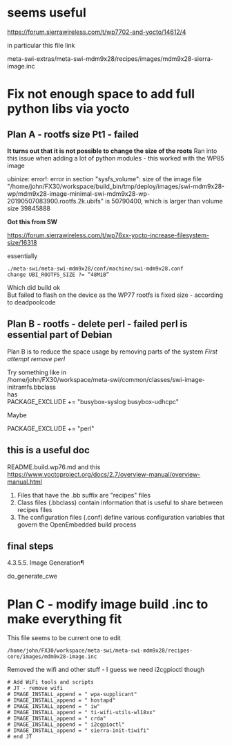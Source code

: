 
# seems useful

https://forum.sierrawireless.com/t/wp7702-and-yocto/14612/4  

in particular this file link   

meta-swi-extras/meta-swi-mdm9x28/recipes/images/mdm9x28-sierra-image.inc

# Fix not enough space to add full python libs via yocto

## Plan A - rootfs size Pt1 - failed

**It turns out that it is not possible to change the size of the roots**
Ran into this issue when adding a lot of python modules - this worked with the WP85 image

ubinize: error!: error in section "sysfs_volume": size of the image file 
"/home/john/FX30/workspace/build_bin/tmp/deploy/images/swi-mdm9x28-wp/mdm9x28-image-minimal-swi-mdm9x28-wp-20190507083900.rootfs.2k.ubifs"
is 50790400, which is larger than volume size 39845888

**Got this from SW**  

https://forum.sierrawireless.com/t/wp76xx-yocto-increase-filesystem-size/16318  

essentially  

```
./meta-swi/meta-swi-mdm9x28/conf/machine/swi-mdm9x28.conf	
change UBI_ROOTFS_SIZE ?= “48MiB”
```

Which did build ok  
But failed to flash on the device as the WP77 rootfs is fixed size - according to deadpoolcode  


## Plan B - rootfs - delete perl - failed perl is essential part of Debian
Plan B is to reduce the space usage by removing parts of the system
*First attempt remove perl*
 
Try something like in  
/home/john/FX30/workspace/meta-swi/common/classes/swi-image-initramfs.bbclass  
has  
PACKAGE_EXCLUDE += "busybox-syslog busybox-udhcpc"  

Maybe  

PACKAGE_EXCLUDE += "perl"  

## this is a useful doc
README.build.wp76.md
and this
https://www.yoctoproject.org/docs/2.7/overview-manual/overview-manual.html  

1. Files that have the .bb suffix are "recipes" files
1. Class files (.bbclass) contain information that is useful to share between recipes files
1. The configuration files (.conf) define various configuration variables that govern the OpenEmbedded build process

## final steps
4.3.5.5. Image Generation¶  

do_generate_cwe  

# Plan C - modify image build .inc to make everything fit 

This file seems to be current one to edit
```
/home/john/FX30/workspace/meta-swi/meta-swi-mdm9x28/recipes-core/images/mdm9x28-image.inc
```

Removed the wifi and other stuff - I guess we need i2cgpioctl though
```
# Add WiFi tools and scripts
# JT - remove wifi
# IMAGE_INSTALL_append = " wpa-supplicant"
# IMAGE_INSTALL_append = " hostapd"
# IMAGE_INSTALL_append = " iw"
# IMAGE_INSTALL_append = " ti-wifi-utils-wl18xx"
# IMAGE_INSTALL_append = " crda"
# IMAGE_INSTALL_append = " i2cgpioctl"
# IMAGE_INSTALL_append = " sierra-init-tiwifi"
# end JT
```









